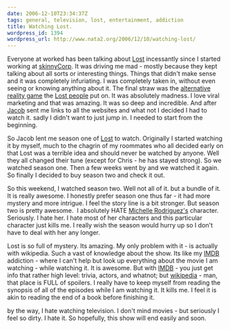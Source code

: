```yaml
---
date: 2006-12-10T23:34:37Z
tags: general, television, lost, entertainment, addiction
title: Watching Lost.
wordpress_id: 1394
wordpress_url: http://www.nata2.org/2006/12/10/watching-lost/
---
```


<p>Everyone at worked has been talking about <a href="http://imdb.com/title/tt0411008/">Lost</a> incessantly since I started working at <a href="http://skinnycorp.com">skinnyCorp</a>. It was driving me mad - mostly because they kept talking about all sorts or interesting things. Things that didn't make sense and it was completely infuriating. I was completely taken in, without even seeing or knowing anything about it. The final straw was the <a href="http://en.wikipedia.org/wiki/The_Lost_Experience">alternative reality game</a> the <a href="http://www.4815162342.com/forum/viewtopic.php?t=23291">Lost people</a> put on. It was absolutely madness. I love viral marketing and that was amazing. It was so deep and incredible. And after <a href="http://jacobdehart.com">Jacob</a> sent me links to all the websites and what not I decided I had to watch it. sadly I didn't want to just jump in. I needed to start from the beginning. </p> <p>So Jacob lent me season one of <a href="http://en.wikipedia.org/wiki/Lost_%282004%29">Lost</a> to watch. Originally I started watching it by myself, much to the chagrin of my roommates who all decided early on that Lost was a terrible idea and should never be watched by anyone. Well they all changed their tune (except for Chris - he has stayed strong). So we watched season one. Then a few weeks went by and we watched it again. So finally I decided to buy season two and check it out. </p> <p>So this weekend, I watched season two. Well not all of it. but a bundle of it. It is really awesome. I honestly prefer season one thus far - it had more mystery and more intrigue. I feel the story line is a bit stronger. But season two is pretty awesome.&nbsp; I absolutely HATE <a href="http://imdb.com/name/nm0735442/">Michelle Rodriguez's</a> character. Seriously. I hate her. I hate most of her characters and this particular character just kills me. I really wish the season would hurry up so I don't have to deal with her any longer. </p> <p>Lost is so full of mystery. Its amazing. My only problem with it - is actually with wikipedia. Such a vast of knowledge about the show. Its like my <a href="http://imdb.com/">IMDB</a> addiction - where I can't help but look up everything about the movie I am watching - while watching it. It is awesome. But with <a href="http://imdb.com/">IMDB</a> - you just get info that rather high level: trivia, actors, and whatnot; but <a href="http://en.wikipedia.org/wiki/Characters_of_Lost">wikipedia</a> - man, that place is FULL of spoilers. I really have to keep myself from reading the synopsis of all of the episodes while I am watching it. It kills me. I feel it is akin to reading the end of a book before finishing it. </p> <p>by the way, I hate watching television. I don't mind movies - but seriously I feel so dirty. I hate it. So hopefully, this show will end easily and soon.</p>
